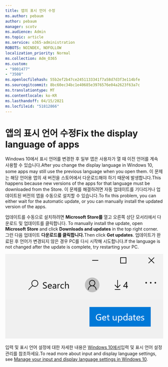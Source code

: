 ```yaml
---
title: 앱의 표시 언어 수정
ms.author: pebaum
author: pebaum
manager: scotv
ms.audience: Admin
ms.topic: article
ms.service: o365-administration
ROBOTS: NOINDEX, NOFOLLOW
localization_priority: Normal
ms.collection: Adm_O365
ms.custom:
- "9001477"
- "3508"
ms.openlocfilehash: 55b2ef2b47ce2451133341f7a58d7d3f3e114bfe
ms.sourcegitcommit: 8bc60ec34bc1e40685e3976576e04a2623f63a7c
ms.translationtype: MT
ms.contentlocale: ko-KR
ms.lasthandoff: 04/15/2021
ms.locfileid: "51812866"
---
```

# <a name="fix-the-display-language-of-apps"></a><span data-ttu-id="2c889-102">앱의 표시 언어 수정</span><span class="sxs-lookup"><span data-stu-id="2c889-102">Fix the display language of apps</span></span>

<span data-ttu-id="2c889-103">Windows 10에서 표시 언어를 변경한 후 일부 앱은 사용자가 열 때 이전 언어를 계속 사용할 수 있습니다.</span><span class="sxs-lookup"><span data-stu-id="2c889-103">After you change the display language in Windows 10, some apps may still use the previous language when you open them.</span></span> <span data-ttu-id="2c889-104">이 문제는 해당 언어용 앱의 새 버전을 스토어에서 다운로드해야 하기 때문에 발생합니다.</span><span class="sxs-lookup"><span data-stu-id="2c889-104">This happens because new versions of the apps for that language must be downloaded from the Store.</span></span> <span data-ttu-id="2c889-105">이 문제를 해결하려면 자동 업데이트를 기다리거나 업데이트된 버전의 앱을 수동으로 설치할 수 있습니다.</span><span class="sxs-lookup"><span data-stu-id="2c889-105">To fix this problem, you can either wait for the automatic update, or you can manually install the updated version of the apps.</span></span>

<span data-ttu-id="2c889-106">업데이트를 수동으로 설치하려면 **Microsoft Store를** 열고 오른쪽 상단 모서리에서 다운로드 및 업데이트를 클릭합니다. </span><span class="sxs-lookup"><span data-stu-id="2c889-106">To manually install the update, open **Microsoft Store** and click **Downloads and updates** in the top right corner.</span></span> <span data-ttu-id="2c889-107">그런 다음 업데이트 **다운로드를 클릭합니다.**</span><span class="sxs-lookup"><span data-stu-id="2c889-107">Then click **Get updates**.</span></span> <span data-ttu-id="2c889-108">업데이트가 완료된 후 언어가 변경되지 않은 경우 PC를 다시 시작해 시도합니다.</span><span class="sxs-lookup"><span data-stu-id="2c889-108">If the language is not changed after the update is complete, try restarting your PC.</span></span>

![업데이트를 다운로드합니다.](media/get-updates.png)

<span data-ttu-id="2c889-110">입력 및 표시 언어 설정에 대한 자세한 내용은 [Windows 10에서](https://support.microsoft.com/help/4027670/windows-10-add-and-switch-input-and-display-language-preferences)입력 및 표시 언어 설정 관리를 참조하세요.</span><span class="sxs-lookup"><span data-stu-id="2c889-110">To read more about input and display language settings, see [Manage your input and display language settings in Windows 10](https://support.microsoft.com/help/4027670/windows-10-add-and-switch-input-and-display-language-preferences).</span></span>
